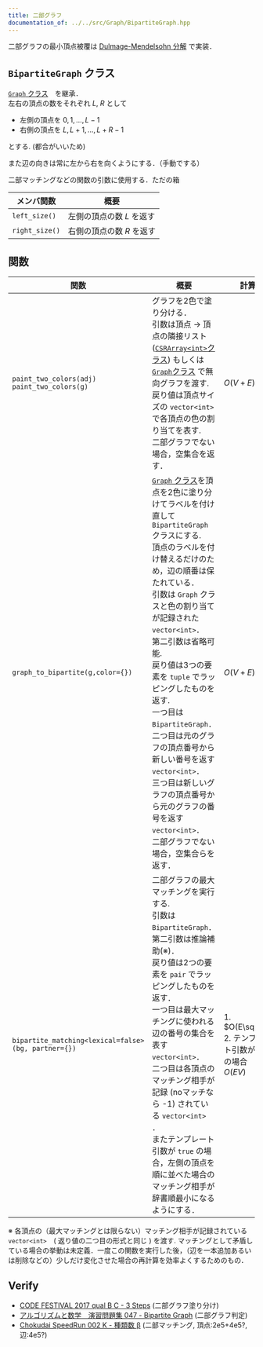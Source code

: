 ```yaml
---
title: 二部グラフ
documentation_of: ../../src/Graph/BipartiteGraph.hpp
---
```


二部グラフの最小頂点被覆は [Dulmage-Mendelsohn 分解](DulmageMendelsohn.hpp) で実装．

## `BipartiteGraph` クラス

[`Graph` クラス](Graph.hpp)　を継承．\
左右の頂点の数をそれぞれ $L$, $R$ として
- 左側の頂点を $0,1,\dots,L-1$
- 右側の頂点を $L, L+1,\dots,L+R-1$

とする. (都合がいいため)

また辺の向きは常に左から右を向くようにする．（手動でする）

二部マッチングなどの関数の引数に使用する．ただの箱

|メンバ関数|概要|
|---|---|
|`left_size()`|左側の頂点の数 $L$ を返す|
|`right_size()`|右側の頂点の数 $R$ を返す|



## 関数

|関数|概要|計算量|
|---|---|---|
|`paint_two_colors(adj)`<br> `paint_two_colors(g)`|グラフを2色で塗り分ける．<br> 引数は頂点 → 頂点の隣接リスト([`CSRArray<int>`クラス](../Internal/ListRange.hpp)) もしくは [`Graph`クラス](Graph.hpp) で無向グラフを渡す. <br> 戻り値は頂点サイズの `vector<int>` で各頂点の色の割り当てを表す. <br> 二部グラフでない場合，空集合を返す．|$O(V+E)$|
|`graph_to_bipartite(g,color={})`|[`Graph` クラス](Graph.hpp)を頂点を2色に塗り分けてラベルを付け直して `BipartiteGraph` クラスにする. <br> 頂点のラベルを付け替えるだけのため，辺の順番は保たれている． <br> 引数は `Graph` クラスと色の割り当てが記録された `vector<int>`．<br> 第二引数は省略可能. <br> 戻り値は3つの要素を `tuple` でラッピングしたものを返す. <br> 一つ目は `BipartiteGraph`．<br> 二つ目は元のグラフの頂点番号から新しい番号を返す `vector<int>`．<br> 三つ目は新しいグラフの頂点番号から元のグラフの番号を返す `vector<int>`．<br> 二部グラフでない場合，空集合らを返す． |$O(V+E)$|
|`bipartite_matching<lexical=false>(bg, partner={})`|二部グラフの最大マッチングを実行する. <br> 引数は `BipartiteGraph`．<br> 第二引数は推論補助(※)．<br> 戻り値は2つの要素を `pair` でラッピングしたものを返す．<br> 一つ目は最大マッチングに使われる辺の番号の集合を表す `vector<int>`．<br> 二つ目は各頂点のマッチング相手が記録 (noマッチなら -1) されている `vector<int>` ．<br> またテンプレート引数が `true` の場合，左側の頂点を順に並べた場合のマッチング相手が辞書順最小になるようにする．|1. $O(E\sqrt{V})$ <br> 2. テンプレート引数が `true` の場合 <br> $O(EV)$ |

※ 各頂点の（最大マッチングとは限らない）マッチング相手が記録されている `vector<int>`　( 返り値の二つ目の形式と同じ ) を渡す. マッチングとして矛盾している場合の挙動は未定義．一度この関数を実行した後，（辺を一本追加あるいは削除などの）少しだけ変化させた場合の再計算を効率よくするためのもの．


## Verify


- [CODE FESTIVAL 2017 qual B C - 3 Steps](https://atcoder.jp/contests/code-festival-2017-qualb/tasks/code_festival_2017_qualb_c) (二部グラフ塗り分け)<br>
- [アルゴリズムと数学　演習問題集 047 - Bipartite Graph](https://atcoder.jp/contests/math-and-algorithm/tasks/math_and_algorithm_ao) (二部グラフ判定)<br>
- [Chokudai SpeedRun 002 K - 種類数 β](https://atcoder.jp/contests/chokudai_S002/tasks/chokudai_S002_k) (二部マッチング, 頂点:2e5+4e5?, 辺:4e5?)

